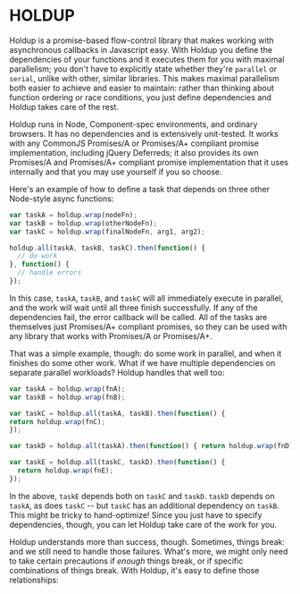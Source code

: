 HOLDUP
======

Holdup is a promise-based flow-control library that makes working with
asynchronous callbacks in Javascript easy. With Holdup you define the
dependencies of your functions and it executes them for you with maximal
parallelism; you don't have to explicitly state whether they're `parallel` or
`serial`, unlike with other, similar libraries. This makes maximal parallelism
both easier to achieve and easier to maintain: rather than thinking about
function ordering or race conditions, you just define dependencies and Holdup
takes care of the rest.

Holdup runs in Node, Component-spec environments, and ordinary browsers.  It
has no dependencies and is extensively unit-tested. It works with any CommonJS
Promises/A or Promises/A+ compliant promise implementation, including jQuery
Deferreds; it also provides its own Promises/A and Promises/A+ compliant
promise implementation that it uses internally and that you may use yourself if
you so choose.

Here's an example of how to define a task that depends on three other
Node-style async functions:

```javascript
var taskA = holdup.wrap(nodeFn);
var taskB = holdup.wrap(otherNodeFn);
var taskC = holdup.wrap(finalNodeFn, arg1, arg2);

holdup.all(taskA, taskB, taskC).then(function() {
  // do work
}, function() {
  // handle errors
});
```

In this case, `taskA`, `taskB`, and `taskC` will all immediately execute in
parallel, and the work will wait until all three finish successfully. If any
of the dependencies fail, the error callback will be called. All of the
tasks are themselves just Promises/A+ compliant promises, so they can be used
with any library that works with Promises/A or Promises/A+.

That was a simple example, though: do some work in parallel, and when it
finishes do some other work. What if we have multiple dependencies on separate
parallel workloads? Holdup handles that well too:

```javascript
var taskA = holdup.wrap(fnA);
var taskB = holdup.wrap(fnB);

var taskC = holdup.all(taskA, taskB).then(function() {
return holdup.wrap(fnC);
});

var taskD = holdup.all(taskA).then(function() { return holdup.wrap(fnD); });

var taskE = holdup.all(taskC, taskD).then(function() {
  return holdup.wrap(fnE);
});
```

In the above, `taskE` depends both on `taskC` and `taskD`. `taskD` depends on
`taskA`, as does `taskC` -- but `taskC` has an additional dependency on
`taskB`. This might be tricky to hand-optimize! Since you just have to specify
dependencies, though, you can let Holdup take care of the work for you.

Holdup understands more than success, though. Sometimes, things break: and
we still need to handle those failures. What's more, we might only need to take
certain precautions if *enough* things break, or if specific combinations of
things break. With Holdup, it's easy to define those relationships:
